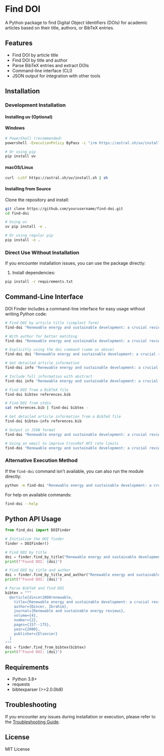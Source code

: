 # Find DOI

A Python package to find Digital Object Identifiers (DOIs) for academic articles based on their title, authors, or BibTeX entries.

## Features

- Find DOI by article title
- Find DOI by title and author
- Parse BibTeX entries and extract DOIs
- Command-line interface (CLI)
- JSON output for integration with other tools

## Installation

### Development Installation

#### Installing uv (Optional)

#### Windows
```bash
# PowerShell (recommended)
powershell -ExecutionPolicy ByPass -c "irm https://astral.sh/uv/install.ps1 | iex"

# Or using pip
pip install uv
```

#### macOS/Linux
```bash
curl -LsSf https://astral.sh/uv/install.sh | sh
```

#### Installing from Source

Clone the repository and install:

```bash
git clone https://github.com/yourusername/find-doi.git
cd find-doi

# Using uv
uv pip install -e .

# Or using regular pip
pip install -e .
```

### Direct Use Without Installation

If you encounter installation issues, you can use the package directly:

1. Install dependencies:
```bash
pip install -r requirements.txt
```

## Command-Line Interface

DOI Finder includes a command-line interface for easy usage without writing Python code:

```bash
# Find DOI by article title (simplest form)
find-doi "Renewable energy and sustainable development: a crucial review"

# With author for better matching
find-doi "Renewable energy and sustainable development: a crucial review" --author "Dincer, Ibrahim"

# Explicitly using the doi command (same as above)
find-doi doi "Renewable energy and sustainable development: a crucial review"

# Get detailed article information
find-doi info "Renewable energy and sustainable development: a crucial review"

# Include full information with abstract
find-doi info "Renewable energy and sustainable development: a crucial review" --full

# Find DOI from a BibTeX file
find-doi bibtex references.bib

# Find DOI from stdin
cat references.bib | find-doi bibtex -

# Get detailed article information from a BibTeX file
find-doi bibtex-info references.bib

# Output in JSON format
find-doi "Renewable energy and sustainable development: a crucial review" --json

# Using an email to improve CrossRef API rate limits
find-doi "Renewable energy and sustainable development: a crucial review" --email "your.email@example.com"
```

### Alternative Execution Method

If the `find-doi` command isn't available, you can also run the module directly:

```bash
python -m find-doi "Renewable energy and sustainable development: a crucial review"
```

For help on available commands:
```bash
find-doi --help
```

## Python API Usage

```python
from find_doi import DOIFinder

# Initialize the DOI finder
finder = DOIFinder()

# Find DOI by title
doi = finder.find_by_title("Renewable energy and sustainable development: a crucial review")
print(f"Found DOI: {doi}")

# Find DOI by title and author
doi = finder.find_by_title_and_author("Renewable energy and sustainable development: a crucial review", "Dincer, Ibrahim")
print(f"Found DOI: {doi}")

# Parse BibTeX and find DOI
bibtex = """
  @article{dincer2000renewable,
    title={Renewable energy and sustainable development: a crucial review},
    author={Dincer, Ibrahim},
    journal={Renewable and sustainable energy reviews},
    volume={4},
    number={2},
    pages={157--175},
    year={2000},
    publisher={Elsevier}
  }
"""
doi = finder.find_from_bibtex(bibtex)
print(f"Found DOI: {doi}")
```

## Requirements

- Python 3.8+
- requests
- bibtexparser (>=2.0.0b8)

## Troubleshooting

If you encounter any issues during installation or execution, please refer to the [Troubleshooting Guide](TROUBLESHOOTING.md).

## License

MIT License 
